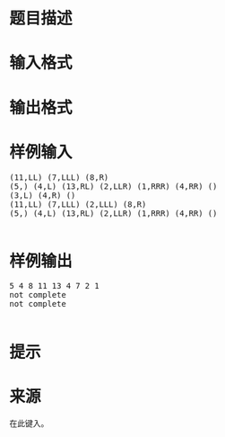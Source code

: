 

# 题目描述



# 输入格式



# 输出格式



# 样例输入


<pre>(11,LL) (7,LLL) (8,R)
(5,) (4,L) (13,RL) (2,LLR) (1,RRR) (4,RR) ()
(3,L) (4,R) ()
(11,LL) (7,LLL) (2,LLL) (8,R)
(5,) (4,L) (13,RL) (2,LLR) (1,RRR) (4,RR) ()

</pre>

# 样例输出


<pre>5 4 8 11 13 4 7 2 1
not complete
not complete

</pre>

# 提示



# 来源


<p>
在此键入。
</p>
